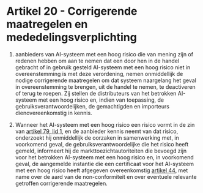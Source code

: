 # Artikel 20 - Corrigerende maatregelen en mededelingsverplichting

1. aanbieders van AI-systeem met een hoog risico die van mening zijn of redenen hebben om aan te nemen dat een door hen in de handel gebracht of in gebruik gesteld AI-systeem met een hoog risico niet in overeenstemming is met deze verordening, nemen onmiddellijk de nodige corrigerende maatregelen om dat systeem naargelang het geval in overeenstemming te brengen, uit de handel te nemen, te deactiveren of terug te roepen. Zij stellen de distributeurs van het betrokken AI-systeem met een hoog risico en, indien van toepassing, de gebruiksverantwoordelijken, de gemachtigden en importeurs dienovereenkomstig in kennis.

2. Wanneer het AI-systeem met een hoog risico een risico vormt in de zin van [artikel 79, lid 1](../../hoofdstuk-9/afdeling-3/a79.md), en de aanbieder kennis neemt van dat risico, onderzoekt hij onmiddellijk de oorzaken in samenwerking met, in voorkomend geval, de gebruiksverantwoordelijke die het risico heeft gemeld, informeert hij de markttoezichtautoriteiten die bevoegd zijn voor het betrokken AI-systeem met een hoog risico en, in voorkomend geval, de aangemelde instantie die een certificaat voor het AI-systeem met een hoog risico heeft afgegeven overeenkomstig [artikel 44](../afdeling-5/a44.md), met name over de aard van de non-conformiteit en over eventuele relevante getroffen corrigerende maatregelen.
